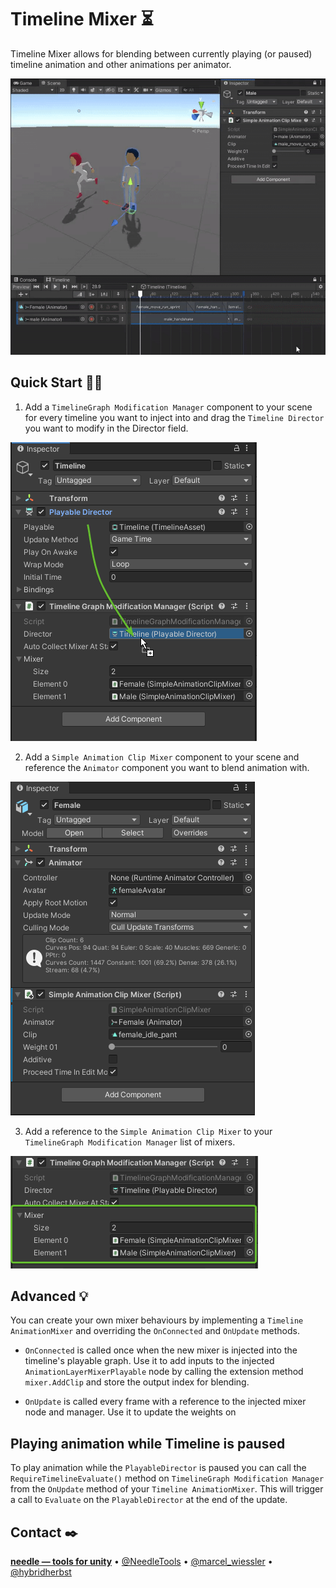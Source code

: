 
# Timeline Mixer ⏳

Timeline Mixer allows for blending between currently playing (or paused) timeline animation and other animations per animator.

![](Documentation~/video1.gif)


## Quick Start 🏇🏼

1) Add a ``TimelineGraph Modification Manager`` component to your scene for every timeline you want to inject into and drag the ``Timeline Director`` you want to modify in the Director field.

![](Documentation~/ModificationManager.png)

2) Add a ``Simple Animation Clip Mixer`` component to your scene and reference the ``Animator`` component you want to blend animation with.

![](Documentation~/SimpleTimelineMixer.png)

3) Add a reference to the ``Simple Animation Clip Mixer`` to your ``TimelineGraph Modification Manager`` list of mixers.

![](Documentation~/MixersList.png)

## Advanced 💡

You can create your own mixer behaviours by implementing a ``Timeline AnimationMixer`` and overriding the ``OnConnected`` and ``OnUpdate`` methods.

- ``OnConnected`` is called once when the new mixer is injected into the timeline's playable graph. Use it to add inputs to the injected ``AnimationLayerMixerPlayable`` node by calling the extension method ``mixer.AddClip`` and store the output index for blending.

- ``OnUpdate`` is called every frame with a reference to the injected mixer node and manager. Use it to update the weights on 


## Playing animation while Timeline is paused
To play animation while the ``PlayableDirector`` is paused you can call the ``RequireTimelineEvaluate()`` method on ``TimelineGraph Modification Manager`` from the ``OnUpdate`` method of your ``Timeline AnimationMixer``. This will trigger a call to ``Evaluate`` on the ``PlayableDirector`` at the end of the update.

## Contact ✒️
<b>[needle — tools for unity](https://needle.tools)</b> • 
[@NeedleTools](https://twitter.com/NeedleTools) • 
[@marcel_wiessler](https://twitter.com/marcel_wiessler) • 
[@hybridherbst](https://twitter.com/hybdridherbst)